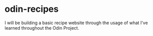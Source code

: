 # odin-recipes
I will be building a basic recipe website through the usage of what I've
learned throughout the Odin Project.
